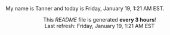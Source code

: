 My name is Tanner and today is Friday, January 19, 1:21 AM EST.

<p align="center">This <i>README</i> file is generated <b>every 3 hours</b>!</br>Last refresh: Friday, January 19, 1:21 AM EST<br /></p>
